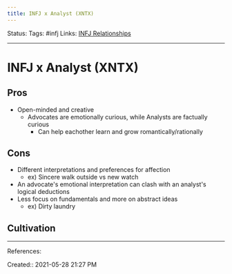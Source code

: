 ```yaml
---
title: INFJ x Analyst (XNTX)
---
```

Status:
Tags: #infj
Links: [INFJ Relationships](out/infj-relationships.md)
___
# INFJ x Analyst (XNTX)
## Pros
- Open-minded and creative
	- Advocates are emotionally curious, while Analysts are factually curious
		- Can help eachother learn and grow romantically/rationally
## Cons
- Different interpretations and preferences for affection
	- ex) Sincere walk outside vs new watch
- An advocate's emotional interpretation can clash with an analyst's logical deductions
- Less focus on fundamentals and more on abstract ideas
	- ex) Dirty laundry
## Cultivation
___
References:

Created:: 2021-05-28 21:27 PM